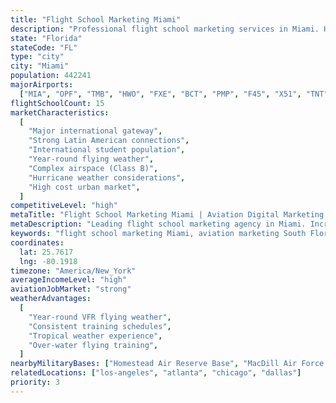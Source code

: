 ```yaml
---
title: "Flight School Marketing Miami"
description: "Professional flight school marketing services in Miami. Help your aviation academy succeed in South Florida's international aviation hub with expert digital marketing."
state: "Florida"
stateCode: "FL"
type: "city"
city: "Miami"
population: 442241
majorAirports:
  ["MIA", "OPF", "TMB", "HWO", "FXE", "BCT", "PMP", "F45", "X51", "TNT"]
flightSchoolCount: 15
marketCharacteristics:
  [
    "Major international gateway",
    "Strong Latin American connections",
    "International student population",
    "Year-round flying weather",
    "Complex airspace (Class B)",
    "Hurricane weather considerations",
    "High cost urban market",
  ]
competitiveLevel: "high"
metaTitle: "Flight School Marketing Miami | Aviation Digital Marketing South Florida"
metaDescription: "Leading flight school marketing agency in Miami. Increase enrollment at your South Florida aviation academy with proven digital marketing strategies."
keywords: "flight school marketing Miami, aviation marketing South Florida, pilot training marketing Miami, flight school SEO Miami, aviation advertising South Florida"
coordinates:
  lat: 25.7617
  lng: -80.1918
timezone: "America/New_York"
averageIncomeLevel: "high"
aviationJobMarket: "strong"
weatherAdvantages:
  [
    "Year-round VFR flying weather",
    "Consistent training schedules",
    "Tropical weather experience",
    "Over-water flying training",
  ]
nearbyMilitaryBases: ["Homestead Air Reserve Base", "MacDill Air Force Base"]
relatedLocations: ["los-angeles", "atlanta", "chicago", "dallas"]
priority: 3
---
```

